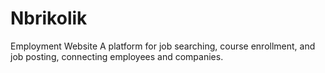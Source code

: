 # Nbrikolik
Employment Website A platform for job searching, course enrollment, and job posting, connecting employees and companies.
